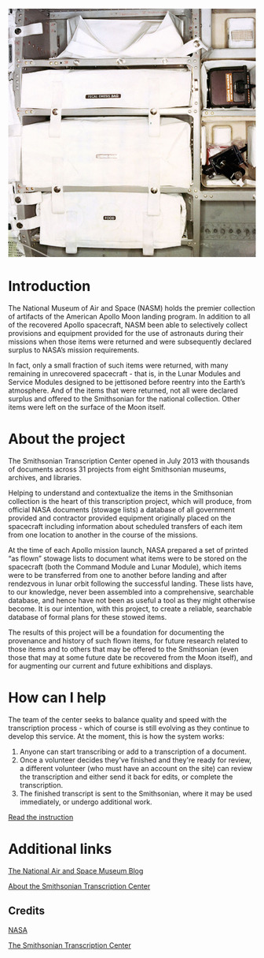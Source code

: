 ![Apollo Equipment. Credits: NASA](./images/ApolloEquip.jpg)

# Introduction

The National Museum of Air and Space (NASM) holds the premier collection of artifacts of the American Apollo Moon landing program. In addition to all of the recovered Apollo spacecraft, NASM been able to selectively collect provisions and equipment provided for the use of astronauts during their missions when those items were returned and were subsequently declared surplus to NASA’s mission requirements.

In fact, only a small fraction of such items were returned, with many remaining in unrecovered spacecraft - that is, in the Lunar Modules and Service Modules designed to be jettisoned before reentry into the Earth’s atmosphere. And of the items that were returned, not all were declared surplus and offered to the Smithsonian for the national collection. Other items were left on the surface of the Moon itself.

# About the project

The Smithsonian Transcription Center opened in July 2013 with thousands of documents across 31 projects from eight Smithsonian museums, archives, and libraries.

Helping to understand and contextualize the items in the Smithsonian collection is the heart of this transcription project, which will produce, from official NASA documents (stowage lists) a database of all government provided and contractor provided equipment originally placed on the spacecraft including information about scheduled transfers of each item from one location to another in the course of the missions.

At the time of each Apollo mission launch, NASA prepared a set of printed “as flown” stowage lists to document what items were to be stored on the spacecraft (both the Command Module and Lunar Module), which items were to be transferred from one to another before landing and after rendezvous in lunar orbit following the successful landing. These lists have, to our knowledge, never been assembled into a comprehensive, searchable database, and hence have not been as useful a tool as they might otherwise become. It is our intention, with this project, to create a reliable, searchable database of formal plans for these stowed items.

The results of this project will be a foundation for documenting the provenance and history of such flown items, for future research related to those items and to others that may be offered to the Smithsonian (even those that may at some future date be recovered from the Moon itself), and for augmenting our current and future exhibitions and displays.

# How can I help

The team of the center seeks to balance quality and speed with the transcription process - which of course is still evolving as they continue to develop this service. At the moment, this is how the system works:

1. Anyone can start transcribing or add to a transcription of a document.
2. Once a volunteer decides they've finished and they're ready for review, a different volunteer (who must have an account on the site) can review the transcription and either send it back for edits, or complete the transcription.
3. The finished transcript is sent to the Smithsonian, where it may be used immediately, or undergo additional work.

[Read the instruction](https://transcription.si.edu/instructions-apollo-stowage)

# Additional links

[The National Air and Space Museum Blog](http://blog.nasm.si.edu/space/transcribing-apollo-stowage-lists/)

[About the Smithsonian Transcription Center](https://transcription.si.edu/about)

## Credits

[NASA](http://nasa.gov)

[The Smithsonian Transcription Center](https://transcription.si.edu)
